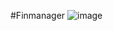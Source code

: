 #Finmanager
![image](https://github.com/Shavor/fin-management-react-/assets/121760509/12cb9b40-88e6-401f-aedc-a9a583a2a672)
